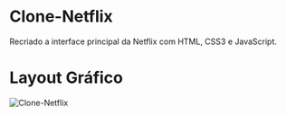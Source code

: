 # Clone-Netflix
Recriado a interface principal da Netflix com HTML, CSS3 e JavaScript. 

# Layout Gráfico
![Clone-Netflix](https://user-images.githubusercontent.com/102175591/165825065-04e1bd63-4b9c-410d-9566-dcd643a63f83.gif)
